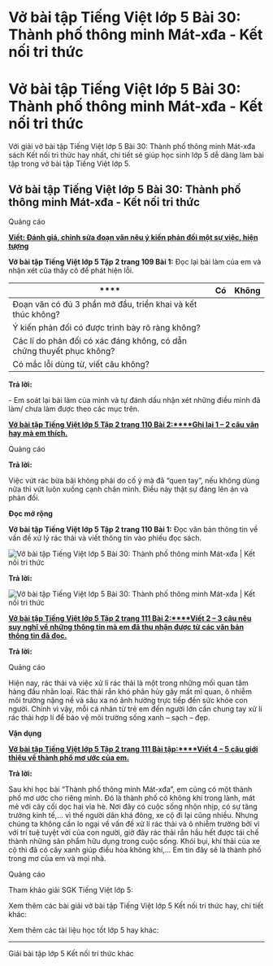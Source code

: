 # Vở bài tập Tiếng Việt lớp 5 Bài 30: Thành phố thông minh Mát-xđa - Kết nối tri thức

# Vở bài tập Tiếng Việt lớp 5 Bài 30: Thành phố thông minh Mát-xđa - Kết nối tri thức

Với giải vở bài tập Tiếng Việt lớp 5 Bài 30: Thành phố thông minh Mát-xđa sách Kết nối tri thức hay nhất, chi tiết sẽ giúp học sinh lớp 5 dễ dàng làm bài tập trong vở bài tập Tiếng Việt lớp 5.

## Vở bài tập Tiếng Việt lớp 5 Bài 30: Thành phố thông minh Mát-xđa - Kết nối tri thức

Quảng cáo

[**Viết: Đánh giá, chỉnh sửa đoạn văn nêu ý kiến phản đối một sự việc, hiện tượng**](https://vietjack.com/vbt-tieng-viet-5-kn/viet-danh-gia-chinh-sua-doan-van-neu-y-kien-phan-doi-mot-su-viec.jsp)

**Vở bài tập Tiếng Việt lớp 5 Tập 2 trang 109 Bài 1:** Đọc lại bài làm của em và nhận xét của thầy cô để phát hiện lỗi.

**** |  **Có** |  **Không**  
---|---|---  
Đoạn văn có đủ 3 phần mở đầu, triển khai và kết thúc không? |  |   
Ý kiến phản đối có được trình bày rõ ràng không? |  |   
Các lí do phản đối có xác đáng không, có dẫn chứng thuyết phục không? |  |   
Có mắc lỗi dùng từ, viết câu không? |  |   
  
**Trả lời:**

\- Em soát lại bài làm của mình và tự đánh dấu nhận xét những điều mình đã làm/ chưa làm được theo các mục trên.

[**Vở bài tập Tiếng Việt lớp 5 Tập 2 trang 110 Bài 2:****Ghi lại 1 – 2 câu văn hay mà em thích.**](https://vietjack.com/vbt-tieng-viet-5-kn/ghi-lai-1-2-cau-van-hay-ma-em-thich-vm.jsp)

Quảng cáo

**Trả lời:**

Việc vứt rác bừa bãi không phải do cố ý mà đã “quen tay”, nếu không dùng nữa thì vứt luôn xuống cạnh chân mình. Điều này thật sự đáng lên án và phản đối.

**Đọc mở rộng**

**Vở bài tập Tiếng Việt lớp 5 Tập 2 trang 110 Bài 1:** Đọc văn bản thông tin về vấn đề xử lý rác thải và viết thông tin vào phiếu đọc sách.

![Vở bài tập Tiếng Việt lớp 5 Bài 30: Thành phố thông minh Mát-xđa | Kết nối tri thức](https://vietjack.com/vbt-tieng-viet-5-kn/images/bai-30-thanh-pho-thong-minh-mat-xda.PNG)

**Trả lời:**

![Vở bài tập Tiếng Việt lớp 5 Bài 30: Thành phố thông minh Mát-xđa | Kết nối tri thức](https://vietjack.com/vbt-tieng-viet-5-kn/images/bai-30-thanh-pho-thong-minh-mat-xda-a.PNG)

[**Vở bài tập Tiếng Việt lớp 5 Tập 2 trang 111 Bài 2:****Viết 2 – 3 câu nêu suy nghĩ về những thông tin mà em đã thu nhận được từ các văn bản thông tin đã đọc.**](https://vietjack.com/vbt-tieng-viet-5-kn/viet-2-3-cau-neu-suy-nghi-ve-nhung-thong-tin-ma-em-da-vm.jsp)

**Trả lời:**

Quảng cáo

Hiện nay, rác thải và việc xử lí rác thải là một trong những mối quan tâm hàng đầu nhân loại. Rác thải rắn khó phân hủy gây mất mĩ quan, ô nhiễm môi trường nặng nề và sâu xa nó ảnh hưởng trực tiếp đến sức khỏe con người. Chính vì vậy, mỗi cá nhân từ trẻ em đến người lớn cần chung tay xử lí rác thải hợp lí để bảo vệ môi trường sống xanh – sạch – đẹp.

**Vận dụng**

[**Vở bài tập Tiếng Việt lớp 5 Tập 2 trang 111 Bài tập:****Viết 4 – 5 câu giới thiệu về thành phố mơ ước của em.**](https://vietjack.com/vbt-tieng-viet-5-kn/viet-4-5-cau-gioi-thieu-ve-thanh-pho-mo-uoc-cua-em-vm.jsp)

**Trả lời:**

Sau khi học bài “Thành phố thông minh Mát-xđa”, em cũng có một thành phố mơ ước cho riêng mình. Đó là thành phố có không khí trong lành, mát mẻ với cây cối dọc hai vỉa hè. Nơi đây có cuộc sống nhộn nhịp, có sự tăng trưởng kinh tế,… vì thế người dân khá đông, xe cộ đi lại cũng nhiều. Nhưng chúng ta không cần lo ngại về vấn đề xử lí rác thải và ô nhiễm trường bởi vì với trí tuệ tuyệt vời của con người, giờ đây rác thải rắn hầu hết được tái chế thành những sản phẩm hữu dụng trong cuộc sống. Khói bụi, khí thải của xe cộ thì đã có cây xanh giúp điều hòa không khí,… Em tin đây sẽ là thành phố trong mơ của em và mọi nhà. 

Quảng cáo

Tham khảo giải SGK Tiếng Việt lớp 5:

Xem thêm các bài giải vở bài tập Tiếng Việt lớp 5 Kết nối tri thức hay, chi tiết khác:

Xem thêm các tài liệu học tốt lớp 5 hay khác:

* * *

Giải bài tập lớp 5 Kết nối tri thức khác
